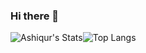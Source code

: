 ### Hi there 👋

![Ashiqur's Stats](https://github-readme-stats.vercel.app/api?username=ashiqursuperfly&theme=radical&show_icons=true&count_private=true)![Top Langs](https://github-readme-stats.vercel.app/api/top-langs/?username=ashiqursuperfly&layout=compact&theme=radical)

<!--
Here are some ideas to get you started:
![Ashiqur's wakatime stats](https://github-readme-stats.vercel.app/api/wakatime?username=ashiqursuperfly)
- 🔭 I’m currently working on ...
- 🌱 I’m currently learning ...
- 👯 I’m looking to collaborate on ...
- 🤔 I’m looking for help with ...
- 💬 Ask me about ...
- 📫 How to reach me: ...
- 😄 Pronouns: ...
- ⚡ Fun fact: ...
-->
